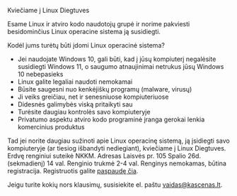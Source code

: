 Kviečiame į Linux Diegtuves

Esame Linux ir atviro kodo naudotojų grupė ir norime pakviesti besidominčius Linux operacine sistema ją susidiegti.

Kodėl jums turėtų būti įdomi Linux operacinė sistema?
- Jei naudojate Windows 10, gali būti, kad į jūsų kompiuterį negalėsite susidiegti Windows 11, o saugumo atnaujinimai netrukus jūsų Windows 10 nebepasieks
- Linux galite legaliai naudoti nemokamai
- Būsite saugesni nuo kenkėjiškų programų (malware, virusų)
- Ji veiks greičiau, net ir senesniuose kompiuteriuose
- Didesnės galimybės viską pritaikyti sau
- Turėsite daugiau kontrolės savo kompiuteryje
- Privatumo aspektu atviro kodo programinė įranga gerokai lenkia komercinius produktus

Tad jei norite daugiau sužinoti apie Linux operacinę sistemą, ją įsidiegti savo kompiuteryje (ar tiesiog išbandyti nediegiant), kviečiame į Linux Diegtuves. Erdvę renginiui suteikė NKKM. Adresas Laisvės pr. 105 Spalio 26d. (sekmadienį) 14 val. Renginio trukmė 2-4 val. Renginys nemokamas, būtina registracija. Registruotis galite [paspaudę čia](https://docs.google.com/forms/d/e/1FAIpQLSdJoJxZoIIf1TpmbQ24hQC9Ew3tO0mvNcPzBIG4KwO5QYvBSQ/viewform).

Jeigu turite kokių nors klausimų, susisiekite el. paštu vaidas@kascenas.lt.
